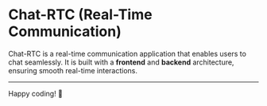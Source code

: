# Chat-RTC (Real-Time Communication)

Chat-RTC is a real-time communication application that enables users to chat seamlessly. It is built with a **frontend** and **backend** architecture, ensuring smooth real-time interactions.

---
Happy coding! 🚀
